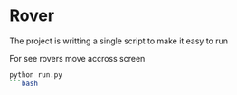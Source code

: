 # Rover

The project is writting a single script to make it easy to run 

For see rovers move accross screen
```bash
python run.py
```bash
